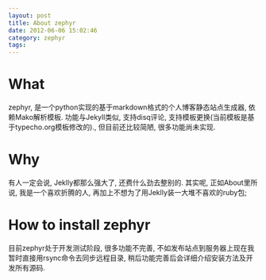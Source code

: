 ```yaml
---
layout: post
title: About zephyr
date: 2012-06-06 15:02:46
category: zephyr
tags: 
---
```


What
====

zephyr, 是一个python实现的基于markdown格式的个人博客静态站点生成器, 依赖Mako解析模板.
功能与Jekyll类似, 支持disq评论, 支持模板更换(当前模板是基于typecho.org模板修改的)., 但目前还比较简陋, 很多功能尚未实现.

Why
===

有人一定会说, Jeklly都那么强大了, 还费什么劲去整别的. 其实呢, 正如About里所说, 我是一个喜欢折腾的人, 再加上不想为了用Jeklly装一大堆不喜欢的ruby包;

How to install zephyr
=====================

目前zephyr处于开发测试阶段, 很多功能不完善, 不如发布站点到服务器上现在我暂时直接用rsync命令去同步远程目录, 稍后功能完善后会详细介绍安装方法及开发所有源码.

